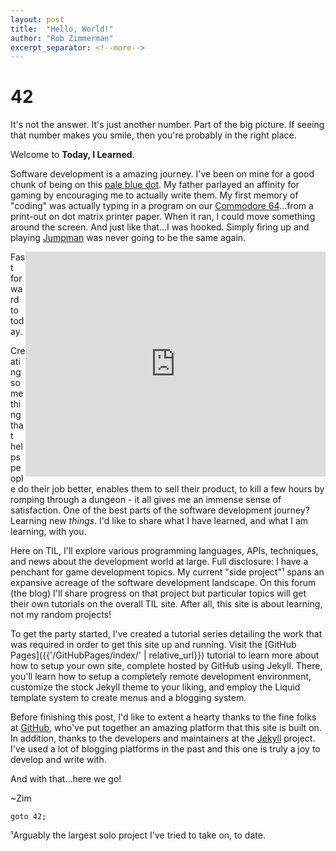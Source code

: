 ```yaml
---
layout: post
title:  "Hello, World!"
author: "Rob Zimmerman"
excerpt_separator: <!--more-->
---
```


# 42

It's not the answer. It's just another number. Part of the big picture. If seeing that number makes you smile, then you're probably in the right place. 

<!--more-->

Welcome to **Today, I Learned**. 

Software development is a amazing journey. I've been on mine for a good chunk of being on this [pale blue dot](https://en.wikipedia.org/wiki/Pale_Blue_Dot). My father parlayed an affinity for gaming by encouraging me to actually write them. My first memory of "coding" was actually typing in a program on our [Commodore 64](https://en.wikipedia.org/wiki/Commodore_64)...from a print-out on dot matrix printer paper. When it ran, I could move something around the screen. And just like that...I was hooked. Simply firing up and playing [Jumpman](https://en.wikipedia.org/wiki/Jumpman_(video_game)) was never going to be the same again. 

<iframe src="https://giphy.com/embed/l4FB49aNstvAcSBQ4" width="480" height="360" frameBorder="0" class="giphy-embed" style="float: right;" allowFullScreen></iframe>
Fast forward to today. 

Creating something that helps people do their job better, enables them to sell their product, to kill a few hours by romping through a dungeon - it all gives me an immense sense of satisfaction. One of the best parts of the software development journey? Learning new *things*. I'd like to share what I have learned, and what I am learning, with you. 

Here on TIL, I'll explore various programming languages, APIs, techniques, and news about the development world at large. Full disclosure: I have a penchant for game development topics. My current "side project"¹ spans an expansive acreage of the software development landscape. On this forum (the blog) I'll share progress on that project but particular topics will get their own tutorials on the overall TIL site. After all, this site is about learning, not my random projects! 

To get the party started, I've created a tutorial series detailing the work that was required in order to get this site up and running. Visit the [GitHub Pages]({{'/GitHubPages/index/' | relative_url}}) tutorial to learn more about how to setup your own site, complete hosted by GitHub using Jekyll. There, you'll learn how to setup a completely remote development environment, customize the stock Jekyll theme to your liking, and employ the Liquid template system to create menus and a blogging system. 

Before finishing this post, I'd like to extent a hearty thanks to the fine folks at [GitHub](https://github.com/), who've put together an amazing platform that this site is built on. In addition, thanks to the developers and maintainers at the [Jekyll](https://jekyllrb.com/) project. I've used a lot of blogging platforms in the past and this one is truly a joy to develop and write with. 

And with that...here we go!

~Zim


`goto 42;`

¹Arguably the largest solo project I've tried to take on, to date. 